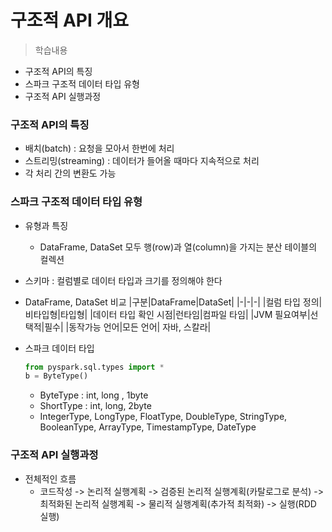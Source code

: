 # 구조적 API 개요
> 학습내용
- 구조적 API의 특징
- 스파크 구조적 데이터 타입 유형
- 구조적 API 실행과정

### 구조적 API의 특징
- 배치(batch) : 요청을 모아서 한번에 처리
- 스트리밍(streaming) : 데이터가 들어올 때마다 지속적으로 처리
- 각 처리 간의 변환도 가능

### 스파크 구조적 데이터 타입 유형
- 유형과 특징
	- DataFrame, DataSet 모두 행(row)과 열(column)을 가지는 분산 테이블의 컬렉션

- 스키마 : 컬럼별로 데이터 타입과 크기를 정의해야 한다

- DataFrame, DataSet 비교
	|구분|DataFrame|DataSet|
	|-|-|-|
	|컬럼 타입 정의|비타입형|타입형|
	|데이터 타입 확인 시점|런타임|컴파일 타임|
	|JVM 필요여부|선택적|필수|
	|동작가능 언어|모든 언어| 자바, 스칼라|

- 스파크 데이터 타입
	```py
	from pyspark.sql.types import *
	b = ByteType()
	```
	- ByteType : int, long , 1byte
	- ShortType : int, long, 2byte 
	- IntegerType, LongType, FloatType, DoubleType, StringType, BooleanType, ArrayType, TimestampType, DateType	

### 구조적 API 실행과정
- 전체적인 흐름
	- 코드작성 -> 논리적 실행계획 -> 검증된 논리적 실행계획(카탈로그로 분석) -> 최적화된 논리적 실행계획 -> 물리적 실행계획(추가적 최적화) -> 실행(RDD 실행)
